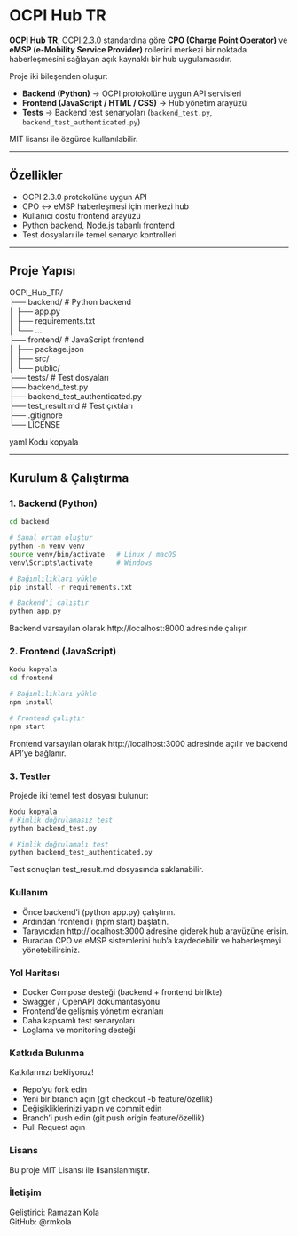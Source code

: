 # OCPI Hub TR

**OCPI Hub TR**, [OCPI 2.3.0](https://evroaming.org/ocpi/) standardına göre **CPO (Charge Point Operator)** ve **eMSP (e-Mobility Service Provider)** rollerini merkezi bir noktada haberleşmesini sağlayan açık kaynaklı bir hub uygulamasıdır.  

Proje iki bileşenden oluşur:
- **Backend (Python)** → OCPI protokolüne uygun API servisleri
- **Frontend (JavaScript / HTML / CSS)** → Hub yönetim arayüzü
- **Tests** → Backend test senaryoları (`backend_test.py`, `backend_test_authenticated.py`)

MIT lisansı ile özgürce kullanılabilir.

---

## Özellikler

- OCPI 2.3.0 protokolüne uygun API
- CPO ↔ eMSP haberleşmesi için merkezi hub
- Kullanıcı dostu frontend arayüzü
- Python backend, Node.js tabanlı frontend
- Test dosyaları ile temel senaryo kontrolleri

---

## Proje Yapısı

OCPI_Hub_TR/  
├── backend/ # Python backend  
│ ├── app.py  
│ ├── requirements.txt  
│ └── ...  
├── frontend/ # JavaScript frontend  
│ ├── package.json  
│ ├── src/  
│ └── public/  
├── tests/ # Test dosyaları  
├── backend_test.py  
├── backend_test_authenticated.py  
├── test_result.md # Test çıktıları  
├── .gitignore  
└── LICENSE  

yaml
Kodu kopyala

---

## Kurulum & Çalıştırma

### 1. Backend (Python)

```bash
cd backend

# Sanal ortam oluştur
python -m venv venv
source venv/bin/activate   # Linux / macOS
venv\Scripts\activate      # Windows

# Bağımlılıkları yükle
pip install -r requirements.txt

# Backend'i çalıştır
python app.py
```
Backend varsayılan olarak http://localhost:8000 adresinde çalışır.

### 2. Frontend (JavaScript)
```bash
Kodu kopyala
cd frontend

# Bağımlılıkları yükle
npm install

# Frontend çalıştır
npm start
```
Frontend varsayılan olarak http://localhost:3000 adresinde açılır ve backend API’ye bağlanır.


### 3. Testler
Projede iki temel test dosyası bulunur:

```bash
Kodu kopyala
# Kimlik doğrulamasız test
python backend_test.py

# Kimlik doğrulamalı test
python backend_test_authenticated.py
```
Test sonuçları test_result.md dosyasında saklanabilir.

### Kullanım
* Önce backend’i (python app.py) çalıştırın.
* Ardından frontend’i (npm start) başlatın.
* Tarayıcıdan http://localhost:3000 adresine giderek hub arayüzüne erişin.
* Buradan CPO ve eMSP sistemlerini hub’a kaydedebilir ve haberleşmeyi yönetebilirsiniz.

### Yol Haritası
- Docker Compose desteği (backend + frontend birlikte)
- Swagger / OpenAPI dokümantasyonu
- Frontend’de gelişmiş yönetim ekranları
- Daha kapsamlı test senaryoları
- Loglama ve monitoring desteği

### Katkıda Bulunma
Katkılarınızı bekliyoruz!
- Repo’yu fork edin
- Yeni bir branch açın (git checkout -b feature/özellik)
- Değişikliklerinizi yapın ve commit edin
- Branch’i push edin (git push origin feature/özellik)
- Pull Request açın

### Lisans
Bu proje MIT Lisansı ile lisanslanmıştır.

### İletişim
Geliştirici: Ramazan Kola  
GitHub: @rmkola
